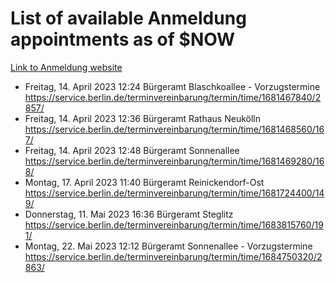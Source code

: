 # List of available Anmeldung appointments as of $NOW
[Link to Anmeldung website](https://service.berlin.de/terminvereinbarung/termin/tag.php?termin=1&anliegen[]=120686&dienstleisterlist=122210,122217,327316,122219,327312,122227,327314,122231,327346,122243,327348,122254,122252,329742,122260,329745,122262,329748,122271,327278,122273,327274,122277,327276,330436,122280,327294,122282,327290,122284,327292,122291,327270,122285,327266,122286,327264,122296,327268,150230,329760,122297,327286,122294,327284,122312,329763,122314,329775,122304,327330,122311,327334,122309,327332,317869,122281,327352,122279,329772,122283,122276,327324,122274,327326,122267,329766,122246,327318,122251,327320,122257,327322,122208,327298,122226,327300&herkunft=http%3A%2F%2Fservice.berlin.de%2Fdienstleistung%2F120686%2F)
- Freitag, 14. April 2023 12:24 Bürgeramt Blaschkoallee - Vorzugstermine https://service.berlin.de/terminvereinbarung/termin/time/1681467840/2857/
- Freitag, 14. April 2023 12:36 Bürgeramt Rathaus Neukölln https://service.berlin.de/terminvereinbarung/termin/time/1681468560/167/
- Freitag, 14. April 2023 12:48 Bürgeramt Sonnenallee https://service.berlin.de/terminvereinbarung/termin/time/1681469280/168/
- Montag, 17. April 2023 11:40 Bürgeramt Reinickendorf-Ost https://service.berlin.de/terminvereinbarung/termin/time/1681724400/149/
- Donnerstag, 11. Mai 2023 16:36 Bürgeramt Steglitz https://service.berlin.de/terminvereinbarung/termin/time/1683815760/191/
- Montag, 22. Mai 2023 12:12 Bürgeramt Sonnenallee - Vorzugstermine https://service.berlin.de/terminvereinbarung/termin/time/1684750320/2863/
